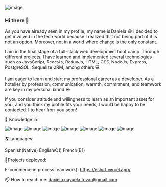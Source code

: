 ![image](https://miro.medium.com/max/1600/0*K2WLMTExLyida7OR.gif)

### Hi there 👋

As you have already seen in my profile, my name is Daniela :smiley: I decided to get involved in the tech world because I realized that not being part of it is not an option. Moreover, not in a world where change is the only constant.

I am in the final stage of a full-stack web development boot camp. Through different projects, I have learned and implemented several technologies such as JavaScript, ReactJs, ReduxJs, HTML, CSS, NodeJs, Express, PostgreSQL, Sequelize ORM, among others :computer:

I am eager to learn and start my professional career as a developer. As a hotelier by profession, communication, warmth, commitment, and teamwork are key in my personal brand :sunny:

If you consider attitude and willingness to learn as an important asset for you, and you think my profile fits your needs, I would be happy to be contacted. I to hear from you soon!

🌱 Knowledge in:

![image](https://user-images.githubusercontent.com/75386133/118582414-e7450f80-b758-11eb-9b08-5509f392ca82.png)
![image](https://user-images.githubusercontent.com/75386133/118582992-ecef2500-b759-11eb-8335-f05ad2e84bd0.png)
![image](https://user-images.githubusercontent.com/75386133/118583020-f6788d00-b759-11eb-9abe-6da84119892e.png)
![image](https://user-images.githubusercontent.com/75386133/118583034-fb3d4100-b759-11eb-95d5-1893b807eb96.png)
![image](https://user-images.githubusercontent.com/75386133/118583047-009a8b80-b75a-11eb-84b0-7c87acfd8eb2.png)
![image](https://user-images.githubusercontent.com/75386133/118583062-07c19980-b75a-11eb-94e7-29972a814723.png)
![image](https://user-images.githubusercontent.com/75386133/118583077-0f813e00-b75a-11eb-829e-f890a7937198.png)

:earth_americas:Languages:

Spanish(Native)
English(C1)
French(B1)


:eyes:Projects deployed:

E-commerce in process(teamwork): https://eshirt.vercel.app/


📫 How to reach me: daniela.cayuela.tovar@gmail.com


